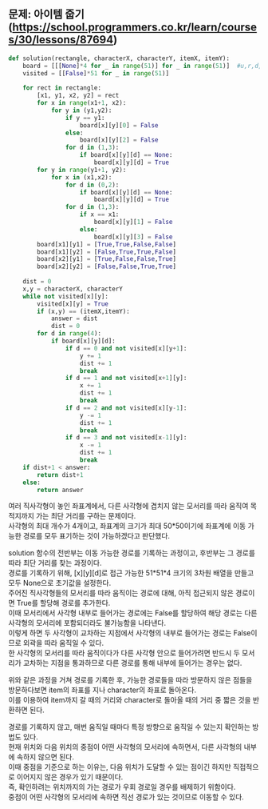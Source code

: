 ## 문제: 아이템 줍기 (https://school.programmers.co.kr/learn/courses/30/lessons/87694)


```python
def solution(rectangle, characterX, characterY, itemX, itemY):
    board = [[[None]*4 for _ in range(51)] for _ in range(51)]  #u,r,d,l
    visited = [[False]*51 for _ in range(51)]
    
    for rect in rectangle:
        [x1, y1, x2, y2] = rect
        for x in range(x1+1, x2):
            for y in (y1,y2):
                if y == y1:
                    board[x][y][0] = False
                else:
                    board[x][y][2] = False
                for d in (1,3):
                    if board[x][y][d] == None:
                        board[x][y][d] = True
        for y in range(y1+1, y2):
            for x in (x1,x2):
                for d in (0,2):
                    if board[x][y][d] == None:
                        board[x][y][d] = True
                for d in (1,3):
                    if x == x1:
                        board[x][y][1] = False
                    else:
                        board[x][y][3] = False
        board[x1][y1] = [True,True,False,False]
        board[x1][y2] = [False,True,True,False]
        board[x2][y1] = [True,False,False,True]
        board[x2][y2] = [False,False,True,True]
        
    dist = 0
    x,y = characterX, characterY
    while not visited[x][y]:
        visited[x][y] = True
        if (x,y) == (itemX,itemY):
            answer = dist
            dist = 0
        for d in range(4):
            if board[x][y][d]:
                if d == 0 and not visited[x][y+1]:
                    y += 1
                    dist += 1
                    break
                if d == 1 and not visited[x+1][y]:
                    x += 1
                    dist += 1
                    break
                if d == 2 and not visited[x][y-1]:
                    y -= 1
                    dist += 1
                    break
                if d == 3 and not visited[x-1][y]:
                    x -= 1
                    dist += 1
                    break
    if dist+1 < answer:
        return dist+1
    else:
        return answer
```

여러 직사각형이 놓인 좌표계에서, 다른 사각형에 겹치지 않는 모서리를 따라 움직여 목적지까지 가는 최단 거리를 구하는 문제이다.  
사각형의 최대 개수가 4개이고, 좌표계의 크기가 최대 50\*50이기에 좌표계에 이동 가능한 경로를 모두 표기하는 것이 가능하겠다고 판단했다.  

solution 함수의 전반부는 이동 가능한 경로를 기록하는 과정이고, 후반부는 그 경로를 따라 최단 거리를 찾는 과정이다.  
경로를 기록하기 위해, [x][y][d]로 접근 가능한 51\*51\*4 크기의 3차원 배열을 만들고 모두 None으로 초기값을 설정한다.  
주어진 직사각형들의 모서리를 따라 움직이는 경로에 대해, 아직 접근되지 않은 경로이면 True를 할당해 경로를 추가한다.  
이때 모서리에서 사각형 내부로 들어가는 경로에는 False를 할당하여 해당 경로는 다른 사각형의 모서리에 포함되더라도 불가능함을 나타낸다.  
이렇게 하면 두 사각형이 교차하는 지점에서 사각형의 내부로 들어가는 경로는 False이므로 외곽을 따라 움직일 수 있다.  
한 사각형의 모서리를 따라 움직이다가 다른 사각형 안으로 들어가려면 반드시 두 모서리가 교차하는 지점을 통과하므로 다른 경로를 통해 내부에 들어가는 경우는 없다.  

위와 같은 과정을 거쳐 경로를 기록한 후, 가능한 경로들을 따라 방문하지 않은 점들을 방문하다보면 item의 좌표를 지나 character의 좌표로 돌아온다.  
이를 이용하여 item까지 갈 때의 거리와 character로 돌아올 때의 거리 중 짧은 것을 반환하면 된다.  


경로를 기록하지 않고, 매번 움직일 때마다 특정 방향으로 움직일 수 있는지 확인하는 방법도 있다.  
현재 위치와 다음 위치의 중점이 어떤 사각형의 모서리에 속하면서, 다른 사각형의 내부에 속하지 않으면 된다.  
이때 중점을 기준으로 하는 이유는, 다음 위치가 도달할 수 있는 점이긴 하지만 직접적으로 이어지지 않은 경우가 있기 때문이다.  
즉, 확인하려는 위치까지의 가는 경로가 우회 경로일 경우를 배제하기 위함이다.  
중점이 어떤 사각형의 모서리에 속하면 직선 경로가 있는 것이므로 이동할 수 있다.  
